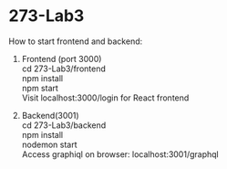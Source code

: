 # 273-Lab3

How to start frontend and backend:

1. Frontend (port 3000)<br/>
cd 273-Lab3/frontend<br/>
npm install<br/>
npm start<br/>
Visit localhost:3000/login for React frontend<br/>

2. Backend(3001)<br/>
cd 273-Lab3/backend<br/>
npm install <br/>
nodemon start<br/>
Access graphiql on browser: localhost:3001/graphql<br/>
